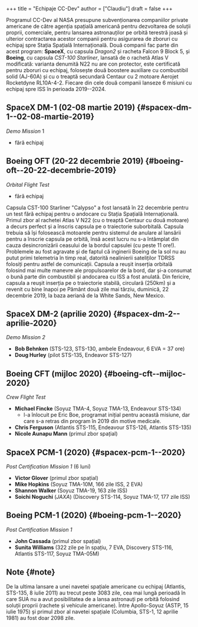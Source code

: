 +++
title = "Echipaje CC-Dev"
author = ["Claudiu"]
draft = false
+++

Programul CC-Dev al NASA presupune subvenționarea companiilor private americane de către agenția spațială americană pentru dezvoltarea de soluții proprii, comerciale, pentru lansarea astronauților pe orbită terestră joasă și ulterior contractarea acestor companii pentru asigurarea de zboruri cu echipaj spre Stația Spațială Internațională. Două companii fac parte din acest program: **SpaceX**, cu capsula _Dragon2_ și racheta Falcon 9 Block 5, și **Boeing**, cu capsula _CST-100 Starliner_, lansată de o rachetă Atlas V modificată: varianta denumită N22 nu are con protector, este certificată pentru zboruri cu echipaj, folosește două boostere auxiliare cu combustibil solid (AJ-60A) și cu o treaptă secundară Centaur cu 2 motoare Aerojet Rocketdyne RL10A-4-2. Fiecare din cele două companii lanseze 6 misiuni cu echipaj spre ISS în perioada 2019--2024.


## SpaceX DM-1 (02-08 martie 2019) {#spacex-dm-1--02-08-martie-2019}

_Demo Mission_ 1

-   fără echipaj


## Boeing OFT (20-22 decembrie 2019) {#boeing-oft--20-22-decembrie-2019}

_Orbital Flight Test_

-   fără echipaj

Capsula CST-100 Starliner "Calypso" a fost lansată în 22 decembrie pentru un test fără echipaj pentru o andocare cu Stația Spațială Internațională. Primul zbor al rachetei Atlas V N22 (cu o treaptă Centaur cu două motoare) a decurs perfect și a înscris capsula pe o traiectorie suborbitală. Capsula trebuia să își folosească motoarele pentru sistemul de anulare al lansării pentru a înscrie capsula pe orbită, însă acest lucru nu s-a întâmplat din cauza desincronizării ceasului de la bordul capsulei (cu peste 11 ore!). Problemele au fost agravate și de faptul că inginerii Boeing de la sol nu au putut primi telemetria în timp real, datorită nealinierii sateliților TDRSS folosiți pentru astfel de comunicații. Capsula a reușit inserția orbitală folosind mai multe manevre ale propulsoarelor de la bord, dar și-a consumat o bună parte din combustibil și andocarea cu ISS a fost anulată. Din fericire, capsula a reușit inserția pe o traiectorie stabilă, circulară (250km) și a revenit cu bine înapoi pe Pământ două zile mai târziu, duminică, 22 decembrie 2019, la baza aeriană de la White Sands, New Mexico.


## SpaceX DM-2 (aprilie 2020) {#spacex-dm-2--aprilie-2020}

_Demo Mission 2_

-   **Bob Behnken** (STS-123, STS-130, ambele Endeavour, 6 EVA = 37 ore)
-   **Doug Hurley** (pilot STS-135, Endeavor STS-127)


## Boeing CFT (mijloc 2020) {#boeing-cft--mijloc-2020}

_Crew Flight Test_

-   **Michael Fincke** (Soyuz TMA-4, Soyuz TMA-13, Endeavour STS-134)
    -   l-a înlocuit pe Eric Boe, programat inițial pentru această misiune, dar care s-a retras din program în 2019 din motive medicale.
-   **Chris Ferguson** (Atlantis STS-115, Endeavour STS-126, Atlantis STS-135)
-   **Nicole Aunapu Mann** (primul zbor spațial)


## SpaceX PCM-1 (2020) {#spacex-pcm-1--2020}

_Post Certification Mission 1_ (6 luni)

-   **Victor Glover** (primul zbor spațial)
-   **Mike Hopkins** (Soyuz TMA-10M, 166 zile ISS, 2 EVA)
-   **Shannon Walker** (Soyuz TMA-19, 163 zile ISS)
-   **Soichi Noguchi** (_JAXA_) (Discovery STS-114, Soyuz TMA-17, 177 zile ISS)


## Boeing PCM-1 (2020) {#boeing-pcm-1--2020}

_Post Certification Mission 1_

-   **John Cassada** (primul zbor spațial)
-   **Sunita Williams** (322 zile pe în spațiu, 7 EVA, Discovery STS-116, Atlantis STS-117, Soyuz TMA-05M)


## Note {#note}

De la ultima lansare a unei navetei spațiale americane cu echipaj (Atlantis, STS-135, 8 iulie 2011) au trecut peste 3083 zile, cea mai lungă perioadă în care SUA nu a avut posibilitatea de a lansa astronauți pe orbită folosind soluții proprii (rachete și vehicule americane). Între Apollo-Soyuz (ASTP, 15 iulie 1975) și primul zbor al navetei spațiale (Columbia, STS-1, 12 aprilie 1981) au fost doar 2098 zile.
